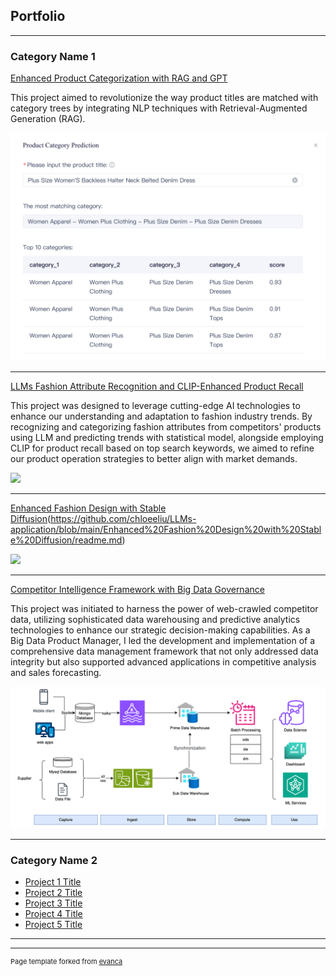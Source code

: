## Portfolio

---

### Category Name 1 

[Enhanced Product Categorization with RAG and GPT](https://github.com/chloeeliu/LLMs-application/tree/main/Enhanced%20Product%20Categorization%3A%20Leveraging%20RAG%20and%20GPT%20for%20Precision%20and%20Efficiency)

This project aimed to revolutionize the way product titles are matched with category trees by integrating NLP techniques with Retrieval-Augmented Generation (RAG).

<img src="images/rag/1.jpg?raw=true"/>

---
[LLMs Fashion Attribute Recognition and CLIP-Enhanced Product Recall](https://github.com/chloeeliu/LLMs-application/blob/main/fashion-attributes/readme.md)

This project was designed to leverage cutting-edge AI technologies to enhance our understanding and adaptation to fashion industry trends. By recognizing and categorizing fashion attributes from competitors' products using LLM and predicting trends with statistical model, alongside employing CLIP for product recall based on top search keywords, we aimed to refine our product operation strategies to better align with market demands.


<img src="images/attribute/1.png?raw=true"/>

---
[Enhanced Fashion Design with Stable Diffusion](http://example.com/)(https://github.com/chloeeliu/LLMs-application/blob/main/Enhanced%20Fashion%20Design%20with%20Stable%20Diffusion/readme.md)

<img src="images/sb/1.png?raw=true"/>

---

[Competitor Intelligence Framework with Big Data Governance](https://github.com/chloeeliu/LLMs-application/blob/main/big-data-governance/readme.md)

This project was initiated to harness the power of web-crawled competitor data, utilizing sophisticated data warehousing and predictive analytics technologies to enhance our strategic decision-making capabilities. As a Big Data Product Manager, I led the development and implementation of a comprehensive data management framework that not only addressed data integrity but also supported advanced applications in competitive analysis and sales forecasting.

<img src="images/dw/1.png?raw=true"/>

---



### Category Name 2

- [Project 1 Title](http://example.com/)
- [Project 2 Title](http://example.com/)
- [Project 3 Title](http://example.com/)
- [Project 4 Title](http://example.com/)
- [Project 5 Title](http://example.com/)

---




---
<p style="font-size:11px">Page template forked from <a href="https://github.com/evanca/quick-portfolio">evanca</a></p>
<!-- Remove above link if you don't want to attibute -->
